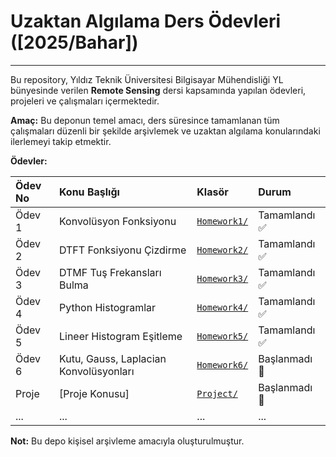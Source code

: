 # Uzaktan Algılama Ders Ödevleri ([2025/Bahar])
---

Bu repository, Yıldız Teknik Üniversitesi Bilgisayar Mühendisliği YL bünyesinde verilen **Remote Sensing** dersi kapsamında yapılan ödevleri, projeleri ve çalışmaları içermektedir.

**Amaç:**
Bu deponun temel amacı, ders süresince tamamlanan tüm çalışmaları düzenli bir şekilde arşivlemek ve uzaktan algılama konularındaki ilerlemeyi takip etmektir.

**Ödevler:**

| Ödev No | Konu Başlığı                      | Klasör        | Durum     |
| :------ | :-------------------------------- | :------------ | :-------- |
| Ödev 1  | Konvolüsyon Fonksiyonu            | [`Homework1/`](./Homework1) | Tamamlandı ✅ |
| Ödev 2  | DTFT Fonksiyonu Çizdirme          | [`Homework2/`](./Homework2) | Tamamlandı ✅ |
| Ödev 3  | DTMF Tuş Frekansları Bulma        | [`Homework3/`](./Homework3) | Tamamlandı ✅  |
| Ödev 4  | Python Histogramlar               | [`Homework4/`](./Homework4) | Tamamlandı ✅  |
| Ödev 5  | Lineer Histogram Eşitleme         | [`Homework5/`](./Homework5) | Tamamlandı ✅  |
| Ödev 6  | Kutu, Gauss, Laplacian Konvolüsyonları | [`Homework6/`](./Homework4) | Başlanmadı 🥺 |
| Proje   | [Proje Konusu]                    | [`Project/`](./Project) | Başlanmadı 🥺  |
| ...     | ...                               | ...           | ...       |


**Not:** Bu depo kişisel arşivleme amacıyla oluşturulmuştur.
